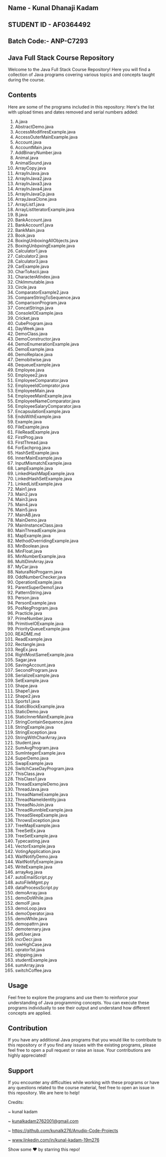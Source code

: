 
## Name - Kunal Dhanaji Kadam

## STUDENT ID - AF0364492  

## Batch Code:- ANP-C7293


##  Java Full Stack Course Repository

Welcome to the Java Full Stack Course Repository! Here you will find a collection of Java programs covering various topics and concepts taught during the course.

## Contents

Here are some of the programs included in this repository:
Here's the list with upload times and dates removed and serial numbers added:

1. A.java  
2. AbstractDemo.java  
3. AccessModifiresExample.java  
4. AccessOuterMainExample.java  
5. Account.java  
6. AccountMain.java  
7. AddBinaryNumber.java  
8. Animal.java  
9. AnimalSound.java  
10. ArrayCopy.java  
11. ArrayInJava.java  
12. ArrayInJava2.java  
13. ArrayInJava3.java  
14. ArrayInJava4.java  
15. ArrayInJavaCp.java  
16. ArrayJavaClone.java  
17. ArrayList1.java  
18. ArrayListIteratorExample.java  
19. B.java  
20. BankAccount.java  
21. BankAccount1.java  
22. BankMain.java  
23. Book.java  
24. BoxingUnboxingAllObjects.java  
25. BoxingUnbpxingExample.java  
26. Calculator1.java  
27. Calculator2.java  
28. Calculator3.java  
29. CarExample.java  
30. CharToAscii.java  
31. CharacterAtIndex.java  
32. ChkImmutable.java  
33. Circle.java  
34. ComparatorExample2.java  
35. CompareStringToSequence.java  
36. ComparisonProgram.java  
37. ConcatStrings.java  
38. ConsoleIOExample.java  
39. Cricket.java  
40. CubeProgram.java  
41. DayWeek.java  
42. DemoClass.java  
43. DemoConstructor.java  
44. DemoEnumerationExample.java  
45. DemoExample.java  
46. DemoReplace.java  
47. Demobitwise.java  
48. DequeueExample.java  
49. Employee.java  
50. Employee2.java  
51. EmployeeComparator.java  
52. EmployeeIdComprator.java  
53. EmployeeMain.java  
54. EmployeeMainExample.java  
55. EmployeeNameComparator.java  
56. EmployeeSalaryComparator.java  
57. EncapsulationExample.java  
58. EndsWithExample.java  
59. Example.java  
60. FileExample.java  
61. FileReadExample.java  
62. FirstProg.java  
63. FirstThread.java  
64. ForEachprog.java  
65. HashSetExample.java  
66. InnerMainExample.java  
67. InputMismatchExample.java  
68. LampExample.java  
69. LinkedHashMapExample.java  
70. LinkedHashSetExample.java  
71. LinkedListExample.java  
72. Main1.java  
73. Main2.java  
74. Main3.java  
75. Main4.java  
76. Main5.java  
77. MainAB.java  
78. MainDemo.java  
79. MainInstanceClass.java  
80. MainThreadExample.java  
81. MapExample.java  
82. MethodOverridingExample.java  
83. MinBoolean.java  
84. MinFloat.java  
85. MinNumberExample.java  
86. MultiDimArray.java  
87. MyCar.java  
88. NaturalNoProgarm.java  
89. OddNumberChecker.java  
90. OperationExample.java  
91. ParentSuperDemo1.java  
92. PatternString.java  
93. Person.java  
94. PersonExample.java  
95. PosNegProgram.java  
96. Practicle.java  
97. PrimeNumber.java  
98. PrimitiveIOExample.java  
99. PriorityQueueExample.java  
100. README.md  
101. ReadExample.java  
102. Rectangle.java  
103. RegEx.java  
104. RightMostSameExample.java  
105. Sagar.java  
106. SavingAccount.java  
107. SecondProgram.java  
108. SerializeExample.java  
109. SetExample.java  
110. Shape.java  
111. Shape1.java  
112. Shape2.java  
113. Sports1.java  
114. StaticBlockExample.java  
115. StaticDemo.java  
116. StaticInnerMainExample.java  
117. StringContainSequence.java  
118. StringExample.java  
119. StringException.java  
120. StringWithCharArray.java  
121. Student.java  
122. SumAvgProgram.java  
123. SumIntegerExample.java  
124. SuperDemo.java  
125. SwapExample.java  
126. SwitchCaseDayProgram.java  
127. ThisClass.java  
128. ThisClass1.java  
129. ThreadExampleDemo.java  
130. ThreadJava.java  
131. ThreadNameExample.java  
132. ThreadNameIdentity.java  
133. ThreadNoJoin.java  
134. ThreadRunnbleExample.java  
135. ThreadSleepExample.java  
136. ThrowsException.java  
137. TreeMapExample.java  
138. TreeSetEx.java  
139. TreeSetExample.java  
140. Typecasting.java  
141. VectorExample.java  
142. VotingApplication.java  
143. WaitNotifyDemo.java  
144. WaitNotifyExample.java  
145. WriteExample.java  
146. arrayAvg.java  
147. autoEmailScript.py  
148. autoFileMgmt.py  
149. dataProcessScript.py  
150. demoArray.java  
151. demoDoWhile.java  
152. demoIF.java  
153. demoLoop.java  
154. demoOperator.java  
155. demoWhile.java  
156. demopattrn.java  
157. demoternary.java  
158. getUser.java  
159. incrDecr.java  
160. lowHighCase.java  
161. oprator1st.java  
162. shipping.java  
163. studentExample.java  
164. sumArray.java  
165. switchCoffee.java


## Usage

Feel free to explore the programs and use them to reinforce your understanding of Java programming concepts. You can execute these programs individually to see their output and understand how different concepts are applied.

## Contribution

If you have any additional Java programs that you would like to contribute to this repository or if you find any issues with the existing programs, please feel free to open a pull request or raise an issue. Your contributions are highly appreciated!

## Support

If you encounter any difficulties while working with these programs or have any questions related to the course material, feel free to open an issue in this repository. We are here to help!

Credits:

~ kunal kadam

~ kunalkadam2762001@gmail.com

~ https://github.com/kunalk276/Anudip-Code-Projects

~ www.linkedin.com/in/kunal-kadam-19m276

Show some  ❤️  by starring this repo!
